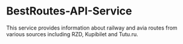 # BestRoutes-API-Service
This service provides information about railway and avia routes from various sources including RZD, Kupibilet and Tutu.ru.
